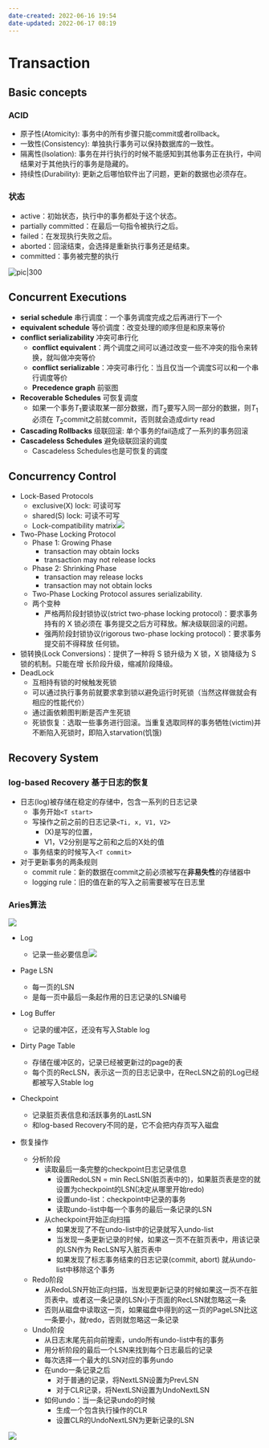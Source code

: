 ```yaml
---
date-created: 2022-06-16 19:54
date-updated: 2022-06-17 08:19
---
```



# Transaction

## Basic concepts

### ACID

- 原子性(Atomicity): 事务中的所有步骤只能commit或者rollback。
- 一致性(Consistency): 单独执行事务可以保持数据库的一致性。
- 隔离性(Isolation): 事务在并行执行的时候不能感知到其他事务正在执行，中间结果对于其他执行的事务是隐藏的。
- 持续性(Durability): 更新之后哪怕软件出了问题，更新的数据也必须存在。

### 状态

- active：初始状态，执行中的事务都处于这个状态。
- partially committed：在最后一句指令被执行之后。
- failed：在发现执行失败之后。
- aborted：回滚结束，会选择是重新执行事务还是结束。
- committed：事务被完整的执行

![pic|300](https://zerokei-imgurl.oss-cn-hangzhou.aliyuncs.com/img/20220616200220.png)

## Concurrent Executions

- **serial schedule** 串行调度：一个事务调度完成之后再进行下一个
- **equivalent schedule** 等价调度：改变处理的顺序但是和原来等价
- **conflict serializability** 冲突可串行化
	- **conflict equivalent**：两个调度之间可以通过改变一些不冲突的指令来转换，就叫做冲突等价
	- **conflict serializable**：冲突可串行化：当且仅当一个调度S可以和一个串行调度等价
	- **Precedence graph** 前驱图
- **Recoverable Schedules** 可恢复调度
	- 如果一个事务$T_1$要读取某一部分数据，而$T_2$要写入同一部分的数据，则$T_1$必须在 $T_2$commit之前就commit，否则就会造成dirty read
- **Cascading Rollbacks** 级联回滚: 单个事务的fail造成了一系列的事务回滚
- **Cascadeless Schedules** 避免级联回滚的调度
	- Cascadeless Schedules也是可恢复的调度

## Concurrency Control

- Lock-Based Protocols
	- exclusive(X) lock: 可读可写
	- shared(S) lock: 可读不可写
	- Lock-compatibility matrix![](https://zerokei-imgurl.oss-cn-hangzhou.aliyuncs.com/img/20220616215733.png)
- Two-Phase Locking Protocol
	- Phase 1: Growing Phase
		- transaction may obtain locks
		- transaction may not release locks
	- Phase 2: Shrinking Phase
		- transaction may release locks
		- transaction may not obtain locks
	- Two-Phase Locking Protocol assures serializability.
	- 两个变种
		- 严格两阶段封锁协议(strict two-phase locking protocol)：要求事务持有的 X 锁必须在 事务提交之后方可释放。解决级联回滚的问题。
		- 强两阶段封锁协议(rigorous two-phase locking protocol)：要求事务提交前不得释放 任何锁。
- 锁转换(Lock Conversions)：提供了一种将 S 锁升级为 X 锁，X 锁降级为 S 锁的机制。只能在增 长阶段升级，缩减阶段降级。
- DeadLock
	- 互相持有锁的时候触发死锁
	- 可以通过执行事务前就要求拿到锁以避免运行时死锁（当然这样做就会有相应的性能代价）
	- 通过画依赖图判断是否产生死锁
	- 死锁恢复：选取一些事务进行回滚。当重复选取同样的事务牺牲(victim)并不断陷入死锁时，即陷入starvation(饥饿)

## Recovery System

### log-based Recovery 基于日志的恢复

- 日志(log)被存储在稳定的存储中，包含一系列的日志记录
	- 事务开始`<T start>`
	- 写操作之前之前的日志记录`<Ti, x, V1, V2>`
		- (X)是写的位置，
		- V1，V2分别是写之前和之后的X处的值
	- 事务结束的时候写入`<T commit>`
- 对于更新事务的两条规则
	- commit rule：新的数据在commit之前必须被写在**非易失性**的存储器中
	- logging rule：旧的值在新的写入之前需要被写在日志里

### Aries算法

![](https://zerokei-imgurl.oss-cn-hangzhou.aliyuncs.com/img/20220617080817.png)

- Log
	- 记录一些必要信息![](https://zerokei-imgurl.oss-cn-hangzhou.aliyuncs.com/img/20220617081431.png)

- Page LSN
	- 每一页的LSN
	- 是每一页中最后一条起作用的日志记录的LSN编号

- Log Buffer
	- 记录的缓冲区，还没有写入Stable log

- Dirty Page Table
	- 存储在缓冲区的，记录已经被更新过的page的表
	- 每个页的RecLSN，表示这一页的日志记录中，在RecLSN之前的Log已经都被写入Stable log

- Checkpoint
	- 记录脏页表信息和活跃事务的LastLSN
	- 和log-based Recovery不同的是，它不会把内存页写入磁盘

- 恢复操作
	- 分析阶段
		- 读取最后一条完整的checkpoint日志记录信息
			- 设置RedoLSN = min RecLSN(脏页表中的)，如果脏页表是空的就设置为checkpoint的LSN(决定从哪里开始redo)
			- 设置undo-list：checkpoint中记录的事务
			- 读取undo-list中每一个事务的最后一条记录的LSN
		- 从checkpoint开始正向扫描
			- 如果发现了不在undo-list中的记录就写入undo-list
			- 当发现一条更新记录的时候，如果这一页不在脏页表中，用该记录的LSN作为 RecLSN写入脏页表中
			- 如果发现了标志事务结束的日志记录(commit, abort) 就从undo-list中移除这个事务
	- Redo阶段
		- 从RedoLSN开始正向扫描，当发现更新记录的时候如果这一页不在脏页表中。或者这一条记录的LSN小于页面的RecLSN就忽略这一条
		- 否则从磁盘中读取这一页，如果磁盘中得到的这一页的PageLSN比这一条要小，就redo，否则就忽略这一条记录
	- Undo阶段
		- 从日志末尾先前向前搜索，undo所有undo-list中有的事务
		- 用分析阶段的最后一个LSN来找到每个日志最后的记录
        - 每次选择一个最大的LSN对应的事务undo
        - 在undo一条记录之后
            - 对于普通的记录，将NextLSN设置为PrevLSN
            - 对于CLR记录，将NextLSN设置为UndoNextLSN
        - 如何undo：当一条记录undo的时候
            - 生成一个包含执行操作的CLR
            - 设置CLR的UndoNextLSN为更新记录的LSN

![](https://zerokei-imgurl.oss-cn-hangzhou.aliyuncs.com/img/20220617080800.png)
